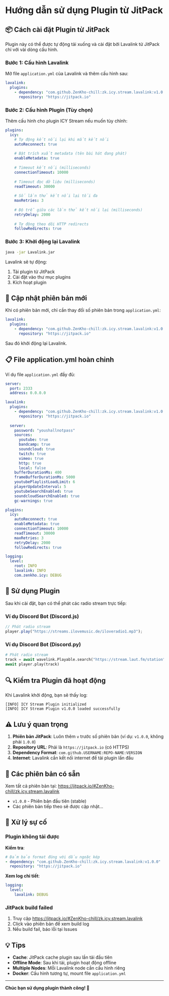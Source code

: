 # Hướng dẫn sử dụng Plugin từ JitPack

## 📦 Cách cài đặt Plugin từ JitPack

Plugin này có thể được tự động tải xuống và cài đặt bởi Lavalink từ JitPack chỉ với vài dòng cấu hình.

### Bước 1: Cấu hình Lavalink

Mở file `application.yml` của Lavalink và thêm cấu hình sau:

```yaml
lavalink:
  plugins:
    - dependency: "com.github.ZenKho-chill:zk.icy.stream.lavalink:v1.0.2"
      repository: "https://jitpack.io"
```

### Bước 2: Cấu hình Plugin (Tùy chọn)

Thêm cấu hình cho plugin ICY Stream nếu muốn tùy chỉnh:

```yaml
plugins:
  icy:
    # Tự động kết nối lại khi mất kết nối
    autoReconnect: true
    
    # Bật trích xuất metadata (tên bài hát đang phát)
    enableMetadata: true
    
    # Timeout kết nối (milliseconds)
    connectionTimeout: 10000
    
    # Timeout đọc dữ liệu (milliseconds)
    readTimeout: 30000
    
    # Số lần thử kết nối lại tối đa
    maxRetries: 3
    
    # Độ trễ giữa các lần thử kết nối lại (milliseconds)
    retryDelay: 2000
    
    # Tự động theo dõi HTTP redirects
    followRedirects: true
```

### Bước 3: Khởi động lại Lavalink

```bash
java -jar Lavalink.jar
```

Lavalink sẽ tự động:
1. Tải plugin từ JitPack
2. Cài đặt vào thư mục plugins
3. Kích hoạt plugin

## 🔄 Cập nhật phiên bản mới

Khi có phiên bản mới, chỉ cần thay đổi số phiên bản trong `application.yml`:

```yaml
lavalink:
  plugins:
    - dependency: "com.github.ZenKho-chill:zk.icy.stream.lavalink:v1.0.2"
      repository: "https://jitpack.io"
```

Sau đó khởi động lại Lavalink.

## 📋 File application.yml hoàn chỉnh

Ví dụ file `application.yml` đầy đủ:

```yaml
server:
  port: 2333
  address: 0.0.0.0

lavalink:
  plugins:
    - dependency: "com.github.ZenKho-chill:zk.icy.stream.lavalink:v1.0.2"
      repository: "https://jitpack.io"
  
  server:
    password: "youshallnotpass"
    sources:
      youtube: true
      bandcamp: true
      soundcloud: true
      twitch: true
      vimeo: true
      http: true
      local: false
    bufferDurationMs: 400
    frameBufferDurationMs: 5000
    youtubePlaylistLoadLimit: 6
    playerUpdateInterval: 5
    youtubeSearchEnabled: true
    soundcloudSearchEnabled: true
    gc-warnings: true

plugins:
  icy:
    autoReconnect: true
    enableMetadata: true
    connectionTimeout: 10000
    readTimeout: 30000
    maxRetries: 3
    retryDelay: 2000
    followRedirects: true

logging:
  level:
    root: INFO
    lavalink: INFO
    com.zenkho.icy: DEBUG
```

## 🎯 Sử dụng Plugin

Sau khi cài đặt, bạn có thể phát các radio stream trực tiếp:

### Ví dụ Discord Bot (Discord.js)

```javascript
// Phát radio stream
player.play("https://streams.ilovemusic.de/iloveradio1.mp3");
```

### Ví dụ Discord Bot (Discord.py)

```python
# Phát radio stream
track = await wavelink.Playable.search("https://stream.laut.fm/station")
await player.play(track)
```

## 🔍 Kiểm tra Plugin đã hoạt động

Khi Lavalink khởi động, bạn sẽ thấy log:

```
[INFO] ICY Stream Plugin initialized
[INFO] ICY Stream Plugin v1.0.0 loaded successfully
```

## ⚠️ Lưu ý quan trọng

1. **Phiên bản JitPack**: Luôn thêm `v` trước số phiên bản (ví dụ: `v1.0.0`, không phải `1.0.0`)
2. **Repository URL**: Phải là `https://jitpack.io` (có HTTPS)
3. **Dependency Format**: `com.github.USERNAME:REPO-NAME:VERSION`
4. **Internet**: Lavalink cần kết nối internet để tải plugin lần đầu

## 🚀 Các phiên bản có sẵn

Xem tất cả phiên bản tại: https://jitpack.io/#ZenKho-chill/zk.icy.stream.lavalink

- `v1.0.0` - Phiên bản đầu tiên (stable)
- Các phiên bản tiếp theo sẽ được cập nhật...

## 🐛 Xử lý sự cố

### Plugin không tải được

**Kiểm tra**:
```yaml
# Đảm bảo format đúng với dấu ngoặc kép
- dependency: "com.github.ZenKho-chill:zk.icy.stream.lavalink:v1.0.0"
  repository: "https://jitpack.io"
```

**Xem log chi tiết**:
```yaml
logging:
  level:
    lavalink: DEBUG
```

### JitPack build failed

1. Truy cập https://jitpack.io/#ZenKho-chill/zk.icy.stream.lavalink
2. Click vào phiên bản để xem build log
3. Nếu build fail, báo lỗi tại Issues

## 💡 Tips

- **Cache**: JitPack cache plugin sau lần tải đầu tiên
- **Offline Mode**: Sau khi tải, plugin hoạt động offline
- **Multiple Nodes**: Mỗi Lavalink node cần cấu hình riêng
- **Docker**: Cấu hình tương tự, mount file `application.yml`

---

**Chúc bạn sử dụng plugin thành công! 🎵**

